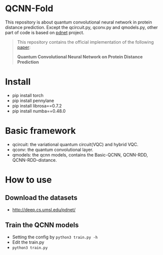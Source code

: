 # QCNN-Fold
This repository is about quantum convolutional neural network in protein distance prediction. Except the qcircuit.py, qconv.py and qmodels.py, other part of code is based on [pdnet](https://github.com/ba-lab/pdnet) project.

>This repository contains the official implementation of the following [paper](https://ieeexplore.ieee.org/document/9533405):
>
>**Quantum Convolutional Neural Network on Protein Distance Prediction**

# Install
- pip install torch
- pip install pennylane
- pip install librosa==0.7.2
- pip install numba==0.48.0

# Basic framework
- qcircuit: the variational quantum circuit(VQC) and hybrid VQC.
- qconv: the quantum convolutional layer.
- qmodels: the qcnn models, contains the Basic-QCNN, QCNN-RDD, QCNN-RDD-distance.

# How to use

## Download the datasets
- http://deep.cs.umsl.edu/pdnet/

## Train the QCNN models
- Setting the config by `python3 train.py -h`
- Edit the train.py
- `python3 train.py`
